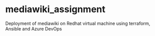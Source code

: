 # mediawiki_assignment
Deployment of mediawiki on Redhat virtual machine using terraform, Ansible and Azure DevOps
